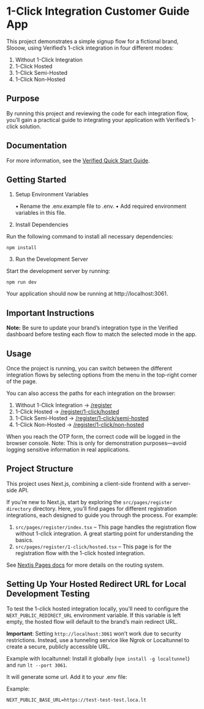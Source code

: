 # 1-Click Integration Customer Guide App

This project demonstrates a simple signup flow for a fictional brand, Slooow, using Verified’s 1-click integration in four different modes:

1. Without 1-Click Integration
2. 1-Click Hosted
3. 1-Click Semi-Hosted
4. 1-Click Non-Hosted

## Purpose

By running this project and reviewing the code for each integration flow, you’ll gain a practical guide to integrating your application with Verified’s 1-click solution.

## Documentation

For more information, see the [Verified Quick Start Guide](https://docs.verified.inc/quick-start-guide).

## Getting Started

1. Setup Environment Variables

   • Rename the .env.example file to .env.
   • Add required environment variables in this file.

2. Install Dependencies

Run the following command to install all necessary dependencies:

`npm install`

3. Run the Development Server

Start the development server by running:

`npm run dev`

Your application should now be running at http://localhost:3061.

## Important Instructions

**Note:** Be sure to update your brand’s integration type in the Verified dashboard before testing each flow to match the selected mode in the app.

## Usage

Once the project is running, you can switch between the different integration flows by selecting options from the menu in the top-right corner of the page.

You can also access the paths for each integration on the browser:

1. Without 1-Click Integration -> [/register](http://localhost:3061/register)
2. 1-Click Hosted -> [/register/1-click/hosted](http://localhost:3061/register/1-click/hosted)
3. 1-Click Semi-Hosted -> [/register/1-click/semi-hosted](http://localhost:3061/register/1-click/semi-hosted)
4. 1-Click Non-Hosted -> [/register/1-click/non-hosted](http://localhost:3061/register/1-click/non-hosted)

When you reach the OTP form, the correct code will be logged in the browser console. Note: This is only for demonstration purposes—avoid logging sensitive information in real applications.

## Project Structure

This project uses Next.js, combining a client-side frontend with a server-side API.

If you’re new to Next.js, start by exploring the `src/pages/register directory` directory. Here, you’ll find pages for different registration integrations, each designed to guide you through the process.
For example:

1. `src/pages/register/index.tsx` – This page handles the registration flow without 1-click integration. A great starting point for understanding the basics.
2. `src/pages/register/1-click/hosted.tsx` – This page is for the registration flow with the 1-click hosted integration.

See [Nextjs Pages docs](https://nextjs.org/docs/pages/building-your-application/routing/pages-and-layouts) for more details on the routing system.

## Setting Up Your Hosted Redirect URL for Local Development Testing

To test the 1-click hosted integration locally, you’ll need to configure the `NEXT_PUBLIC_REDIRECT_URL` environment variable. If this variable is left empty, the hosted flow will default to the brand’s main redirect URL.

**Important**: Setting `http://localhost:3061` won’t work due to security restrictions. Instead, use a tunneling service like Ngrok or Localtunnel to create a secure, publicly accessible URL.

Example with localtunnel:
Install it globally (`npm install -g localtunnel`) and run `lt --port 3061`.

It will generate some url. Add it to your .env file:

Example:

```
NEXT_PUBLIC_BASE_URL=https://test-test-test.loca.lt
```
